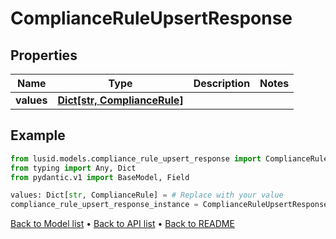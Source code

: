 # ComplianceRuleUpsertResponse

## Properties
Name | Type | Description | Notes
------------ | ------------- | ------------- | -------------
**values** | [**Dict[str, ComplianceRule]**](ComplianceRule.md) |  | 
## Example

```python
from lusid.models.compliance_rule_upsert_response import ComplianceRuleUpsertResponse
from typing import Any, Dict
from pydantic.v1 import BaseModel, Field

values: Dict[str, ComplianceRule] = # Replace with your value
compliance_rule_upsert_response_instance = ComplianceRuleUpsertResponse(values=values)

```

[Back to Model list](../README.md#documentation-for-models) &#8226; [Back to API list](../README.md#documentation-for-api-endpoints) &#8226; [Back to README](../README.md)

